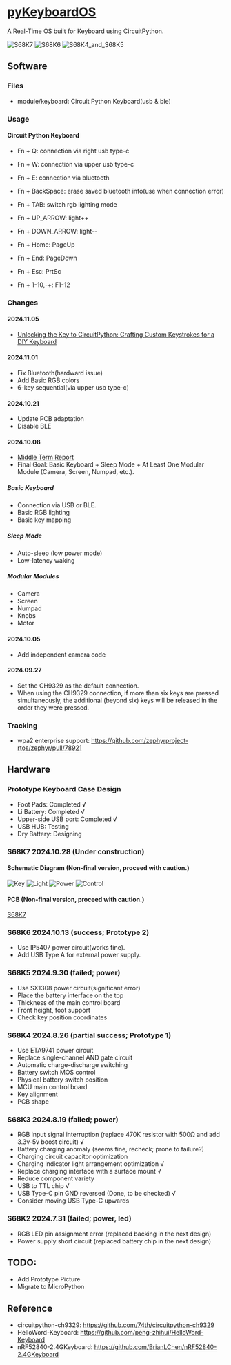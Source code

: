 # [pyKeyboardOS](https://github.com/songxxzp/pyKeyboardOS)

A Real-Time OS built for Keyboard using CircuitPython.

![S68K7](Pictures/S68K7.jpg)
![S68K6](Pictures/S68K6.jpg)
![S68K4_and_S68K5](Pictures/S68K4_and_S68K5.jpg)

## Software

### Files

- module/keyboard: Circuit Python Keyboard(usb & ble)

### Usage

#### Circuit Python Keyboard

- Fn + Q: connection via right usb type-c
- Fn + W: connection via upper usb type-c
- Fn + E: connection via bluetooth
- Fn + BackSpace: erase saved bluetooth info(use when connection error)
- Fn + TAB: switch rgb lighting mode
- Fn + UP_ARROW: light++
- Fn + DOWN_ARROW: light--

- Fn + Home: PageUp
- Fn + End: PageDown
- Fn + Esc: PrtSc
- Fn + 1-10,-+: F1-12

### Changes

#### 2024.11.05
- [Unlocking the Key to CircuitPython: Crafting Custom Keystrokes for a DIY Keyboard](https://docs.qq.com/slide/DUkpNVmtPandxWmdu)

#### 2024.11.01
- Fix Bluetooth(hardward issue)
- Add Basic RGB colors
- 6-key sequential(via upper usb type-c)

#### 2024.10.21
- Update PCB adaptation
- Disable BLE

#### 2024.10.08
- [Middle Term Report](https://docs.qq.com/slide/DUnJsUXBYbUl4WGhJ)
- Final Goal: Basic Keyboard + Sleep Mode + At Least One Modular Module (Camera, Screen, Numpad, etc.).

##### Basic Keyboard
- Connection via USB or BLE.
- Basic RGB lighting
- Basic key mapping

##### Sleep Mode
- Auto-sleep (low power mode)
- Low-latency waking

##### Modular Modules
- Camera
- Screen
- Numpad
- Knobs
- Motor

#### 2024.10.05
- Add independent camera code

#### 2024.09.27

- Set the CH9329 as the default connection.
- When using the CH9329 connection, if more than six keys are pressed simultaneously, the additional (beyond six) keys will be released in the order they were pressed.

### Tracking

- wpa2 enterprise support: https://github.com/zephyrproject-rtos/zephyr/pull/78921

## Hardware

### Prototype Keyboard Case Design

- Foot Pads: Completed √
- Li Battery: Completed √
- Upper-side USB port: Completed √
- USB HUB: Testing
- Dry Battery: Designing

### S68K7 2024.10.28 (Under construction)

#### Schematic Diagram (Non-final version, proceed with caution.)
![Key](Schematic/S68K7/Key_2024-11-05.png)
![Light](Schematic/S68K7/Light_2024-11-05.png)
![Power](Schematic/S68K7/Power_2024-11-05.png)
![Control](Schematic/S68K7/Control_2024-11-05.png)

#### PCB (Non-final version, proceed with caution.)
[S68K7](PCB/S68K7/PCB_PCB108_1_2024-11-05.pdf)

### S68K6 2024.10.13 (success; Prototype 2)

- Use IP5407 power circuit(works fine).
- Add USB Type A for external power supply. 

### S68K5 2024.9.30 (failed; power)

- Use SX1308 power circuit(significant error)
- Place the battery interface on the top
- Thickness of the main control board
- Front height, foot support
- Check key position coordinates

### S68K4 2024.8.26 (partial success; Prototype 1)

- Use ETA9741 power circuit
- Replace single-channel AND gate circuit
- Automatic charge-discharge switching
- Battery switch MOS control
- Physical battery switch position
- MCU main control board
- Key alignment
- PCB shape

### S68K3 2024.8.19 (failed; power)

- RGB input signal interruption (replace 470K resistor with 500Ω and add 3.3v-5v boost circuit) √
- Battery charging anomaly (seems fine, recheck; prone to failure?)
- Charging circuit capacitor optimization
- Charging indicator light arrangement optimization √
- Replace charging interface with a surface mount √
- Reduce component variety
- USB to TTL chip √
- USB Type-C pin GND reversed (Done, to be checked) √
- Consider moving USB Type-C upwards

### S68K2 2024.7.31 (failed; power, led)

- RGB LED pin assignment error (replaced backing in the next design)
- Power supply short circuit (replaced battery chip in the next design)

## TODO:
- Add Prototype Picture
- Migrate to MicroPython

## Reference

- circuitpython-ch9329: https://github.com/74th/circuitpython-ch9329
- HelloWord-Keyboard: https://github.com/peng-zhihui/HelloWord-Keyboard
- nRF52840-2.4GKeyboard: https://github.com/BrianLChen/nRF52840-2.4GKeyboard

